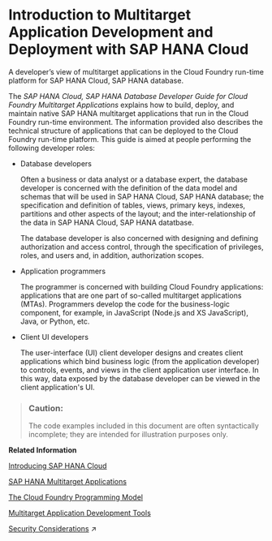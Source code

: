 <!-- loiof472017c780e4db4adcbccc8ba04de05 -->

# Introduction to Multitarget Application Development and Deployment with SAP HANA Cloud

A developer’s view of multitarget applications in the Cloud Foundry run-time platform for SAP HANA Cloud, SAP HANA database.

The *SAP HANA Cloud, SAP HANA Database Developer Guide for Cloud Foundry Multitarget Applications* explains how to build, deploy, and maintain native SAP HANA multitarget applications that run in the Cloud Foundry run-time environment. The information provided also describes the technical structure of applications that can be deployed to the Cloud Foundry run-time platform. This guide is aimed at people performing the following developer roles:

-   Database developers

    Often a business or data analyst or a database expert, the database developer is concerned with the definition of the data model and schemas that will be used in SAP HANA Cloud, SAP HANA database; the specification and definition of tables, views, primary keys, indexes, partitions and other aspects of the layout; and the inter-relationship of the data in SAP HANA Cloud, SAP HANA datatbase.

    The database developer is also concerned with designing and defining authorization and access control, through the specification of privileges, roles, and users and, in addition, authorization scopes.

-   Application programmers

    The programmer is concerned with building Cloud Foundry applications: applications that are one part of so-called multitarget applications \(MTAs\). Programmers develop the code for the business-logic component, for example, in JavaScript \(Node.js and XS JavaScript\), Java, or Python, etc.

-   Client UI developers

    The user-interface \(UI\) client developer designs and creates client applications which bind business logic \(from the application developer\) to controls, events, and views in the client application user interface. In this way, data exposed by the database developer can be viewed in the client application's UI.


> ### Caution:  
> The code examples included in this document are often syntactically incomplete; they are intended for illustration purposes only.

**Related Information**  


[Introducing SAP HANA Cloud](introducing-sap-hana-cloud-ca1a943.md "A short overview of SAP HANA Cloud")

[SAP HANA Multitarget Applications](sap-hana-multitarget-applications-d8226e6.md "Multitarget Applications comprise several modules that contain content for a distinct run-time environment.")

[The Cloud Foundry Programming Model](the-cloud-foundry-programming-model-df19a03.md "Writing applications for deployment to Cloud Foundry.")

[Multitarget Application Development Tools](multitarget-application-development-tools-f7268f1.md "SAP HANA provides a selection of development and administration tools.")

[Security Considerations](https://help.sap.com/viewer/c2b99f19e9264c4d9ae9221b22f6f589/2023_2_QRC/en-US/0e96265f0e6a453896bcd4d9038f3661.html "An overview of the best practices that need to be implemented for secure development.") :arrow_upper_right:

